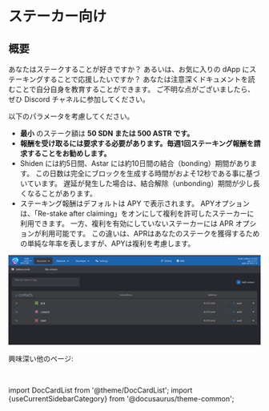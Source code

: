 # ステーカー向け

## 概要

あなたはステークすることが好きですか？ あるいは、お気に入りの dApp にステーキングすることで応援したいですか？ あなたは注意深くドキュメントを読むことで自分自身を教育することができます。 ご不明な点がございましたら、ぜひ Discord チャネルに参加してください。

以下のパラメータを考慮してください。

- **最小** のステーク額は **50 SDN または 500 ASTR です。**
- **報酬を受け取るには要求する必要があります。毎週1回ステーキング報酬を請求することをお勧めします。**
- Shiden には約5日間、Astar には約10日間の結合（bonding）期間があります。 この日数は完全にブロックを生成する時間がおよそ12秒である事に基づいています。 遅延が発生した場合は、結合解除（unbonding）期間が少し長くなることがあります。
- ステーキング報酬はデフォルトは APY で表示されます。 APYオプションは、「Re-stake after claiming」をオンにして複利を許可したステーカーに利用できます。 一方、複利を有効にしていないステーカーには APR オプションが利用可能です。 この違いは、APRはあなたのステークを獲得するための単純な年率を表しますが、APYは複利を考慮します。

![12](img/12.png)

興味深い他のページ:

<br/>

import DocCardList from '@theme/DocCardList';
import {useCurrentSidebarCategory} from '@docusaurus/theme-common';

<DocCardList items={useCurrentSidebarCategory().items}/>

